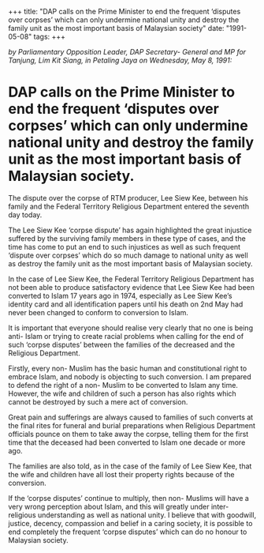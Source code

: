 +++ 
title: "DAP calls on the Prime Minister to end the frequent ‘disputes over corpses’ which can only undermine national unity and destroy the family unit as the most important basis of Malaysian society"
date: "1991-05-08"
tags:
+++

_by Parliamentary Opposition Leader, DAP Secretary- General and MP for Tanjung, Lim Kit Siang, in Petaling Jaya on Wednesday, May 8, 1991:_

# DAP calls on the Prime Minister to end the frequent ‘disputes over corpses’ which can only undermine national unity and destroy the family unit as the most important basis of Malaysian society.

The dispute over the corpse of RTM producer, Lee Siew Kee, between his family and the Federal Territory Religious Department entered the seventh day today.</u>

The Lee Siew Kee ‘corpse dispute’ has again highlighted the great injustice suffered by the surviving family members in these type of cases, and the time has come to put an end to such injustices as well as such frequent ‘dispute over corpses’ which do so much damage to national unity as well as destroy the family unit as the most important basis of Malaysian society.

In the case of Lee Siew Kee, the Federal Territory Religious Department has not been able to produce satisfactory evidence that Lee Siew Kee had been converted to Islam 17 years ago in 1974, especially as Lee Siew Kee’s identity card and all identification papers until his death on 2nd May had never been changed to conform to conversion to Islam.

It is important that everyone should realise very clearly that no one is being anti- Islam or trying to create racial problems when calling for the end of such ‘corpse disputes’ between the families of the decreased and the Religious Department.

Firstly, every non- Muslim has the basic human and constitutional right to embrace Islam, and nobody is objecting to such conversion. I am prepared to defend the right of a non- Muslim to be converted to Islam any time. However, the wife and children of such a person has also rights which cannot be destroyed by such a mere act of conversion.

Great pain and sufferings are always caused to families of such converts at the final rites for funeral and burial preparations when Religious Department officials pounce on them to take away the corpse, telling them for the first time that the deceased had been converted to Islam one decade or more ago.

The families are also told, as in the case of the family of Lee Siew Kee, that the wife and children have all lost their property rights because of the conversion.

If the ‘corpse disputes’ continue to multiply, then non- Muslims will have a very wrong perception about Islam, and this will greatly under inter- religious understanding as well as national unity.
I believe that with goodwill, justice, decency, compassion and belief in a caring society, it is possible to end completely the frequent ‘corpse disputes’ which can do no honour to Malaysian society.
 
